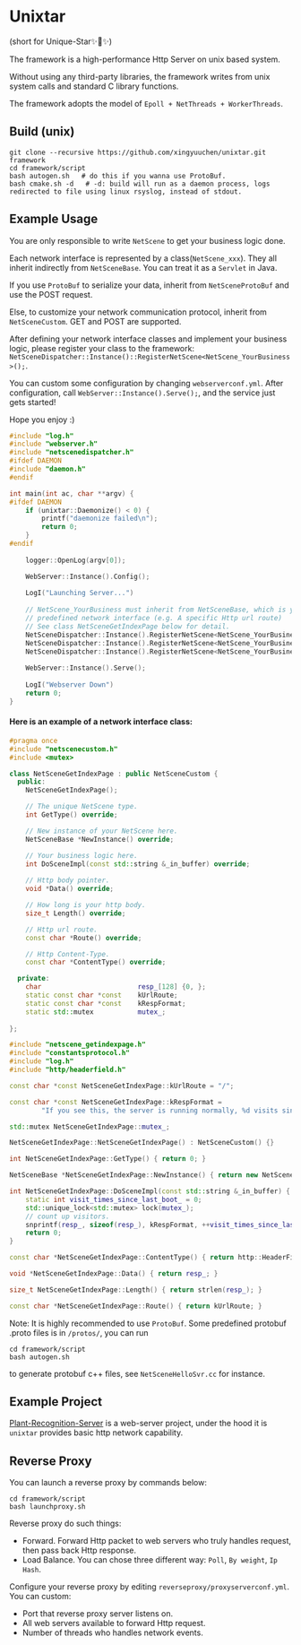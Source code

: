 # Unixtar

(short for Unique-Star✨🌟✨)

The framework is a high-performance Http Server on unix based system.

Without using any third-party libraries, the framework writes from unix system calls and standard C library functions.

The framework adopts the model of `Epoll + NetThreads + WorkerThreads`.


## Build (unix)
```shell
git clone --recursive https://github.com/xingyuuchen/unixtar.git framework
cd framework/script
bash autogen.sh   # do this if you wanna use ProtoBuf.
bash cmake.sh -d   # -d: build will run as a daemon process, logs redirected to file using linux rsyslog, instead of stdout.
```

## Example Usage
You are only responsible to write `NetScene` to get your business logic done.

Each network interface is represented by a class(`NetScene_xxx`). They all inherit indirectly from `NetSceneBase`.
You can treat it as a `Servlet` in Java.

If you use `ProtoBuf` to serialize your data, inherit from `NetSceneProtoBuf` and use the POST request.

Else, to customize your network communication protocol, inherit from `NetSceneCustom`. GET and POST are supported.

After defining your network interface classes and implement your business logic,
please register your class to the framework:
`NetSceneDispatcher::Instance()::RegisterNetScene<NetScene_YourBusiness>();`.

You can custom some configuration by changing `webserverconf.yml`.
After configuration, call `WebServer::Instance().Serve();`, and the service just gets started!

Hope you enjoy :)

```c++
#include "log.h"
#include "webserver.h"
#include "netscenedispatcher.h"
#ifdef DAEMON
#include "daemon.h"
#endif

int main(int ac, char **argv) {
#ifdef DAEMON
    if (unixtar::Daemonize() < 0) {
        printf("daemonize failed\n");
        return 0;
    }
#endif
    
    logger::OpenLog(argv[0]);

    WebServer::Instance().Config();
    
    LogI("Launching Server...")
    
    // NetScene_YourBusiness must inherit from NetSceneBase, which is your
    // predefined network interface (e.g. A specific Http url route)
    // See class NetSceneGetIndexPage below for detail.
    NetSceneDispatcher::Instance().RegisterNetScene<NetScene_YourBusiness>();
    NetSceneDispatcher::Instance().RegisterNetScene<NetScene_YourBusiness1>();
    NetSceneDispatcher::Instance().RegisterNetScene<NetScene_YourBusiness2>();
    
    WebServer::Instance().Serve();
    
    LogI("Webserver Down")
    return 0;
}
```

#### Here is an example of a network interface class:
```c++
#pragma once
#include "netscenecustom.h"
#include <mutex>

class NetSceneGetIndexPage : public NetSceneCustom {
  public:
    NetSceneGetIndexPage();

    // The unique NetScene type.
    int GetType() override;

    // New instance of your NetScene here.
    NetSceneBase *NewInstance() override;

    // Your business logic here.
    int DoSceneImpl(const std::string &_in_buffer) override;
    
    // Http body pointer.
    void *Data() override;

    // How long is your http body.
    size_t Length() override;

    // Http url route.
    const char *Route() override;

    // Http Content-Type.
    const char *ContentType() override;

  private:
    char                        resp_[128] {0, };
    static const char *const    kUrlRoute;
    static const char *const    kRespFormat;
    static std::mutex           mutex_;
    
};
```
```c++
#include "netscene_getindexpage.h"
#include "constantsprotocol.h"
#include "log.h"
#include "http/headerfield.h"

const char *const NetSceneGetIndexPage::kUrlRoute = "/";

const char *const NetSceneGetIndexPage::kRespFormat =
        "If you see this, the server is running normally, %d visits since last boot.";

std::mutex NetSceneGetIndexPage::mutex_;

NetSceneGetIndexPage::NetSceneGetIndexPage() : NetSceneCustom() {}

int NetSceneGetIndexPage::GetType() { return 0; }

NetSceneBase *NetSceneGetIndexPage::NewInstance() { return new NetSceneGetIndexPage(); }

int NetSceneGetIndexPage::DoSceneImpl(const std::string &_in_buffer) {
    static int visit_times_since_last_boot_ = 0;
    std::unique_lock<std::mutex> lock(mutex_);
    // count up visitors.
    snprintf(resp_, sizeof(resp_), kRespFormat, ++visit_times_since_last_boot_);
    return 0;
}

const char *NetSceneGetIndexPage::ContentType() { return http::HeaderField::kTextPlain; }

void *NetSceneGetIndexPage::Data() { return resp_; }

size_t NetSceneGetIndexPage::Length() { return strlen(resp_); }

const char *NetSceneGetIndexPage::Route() { return kUrlRoute; }
```
Note: It is highly recommended to use `ProtoBuf`.
Some predefined protobuf .proto files is in `/protos/`,
you can run
```shell
cd framework/script
bash autogen.sh
```
to generate protobuf c++ files, see `NetSceneHelloSvr.cc` for instance.

## Example Project
[Plant-Recognition-Server](https://github.com/xingyuuchen/object-identify-SVR.git)
is a web-server project, under the hood it is `unixtar` provides basic http network capability.


## Reverse Proxy
You can launch a reverse proxy by commands below:
```shell
cd framework/script
bash launchproxy.sh
```

Reverse proxy do such things:
* Forward. Forward Http packet to web servers who truly handles request, then pass back Http response.
* Load Balance. You can chose three different way: `Poll`, `By weight`, `Ip Hash`.

Configure your reverse proxy by editing `reverseproxy/proxyserverconf.yml`. You can custom:
* Port that reverse proxy server listens on.
* All web servers available to forward Http request.
* Number of threads who handles network events.

